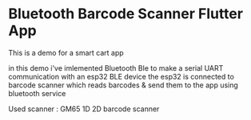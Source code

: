 # Bluetooth Barcode Scanner Flutter App
 
 This is a demo for a smart cart app 
 
 in this demo i've imlemented Bluetooth Ble to make a serial UART communication with an esp32 BLE device
 the esp32 is connected to barcode scanner which reads barcodes & send them to the app using bluetooth service
 
 Used scanner : GM65 1D 2D barcode scanner
